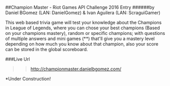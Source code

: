 ##Champion Master - Riot Games API Challenge 2016 Entry
######by Daniel BGomez (LAN: DanielGomez) & Ivan Aguilera (LAN: ScraguiGamer)

This web based trivia game will test your knowledge about the Champions in League of Legends, where you can chose your best champions (Based on your champions mastery), random or specific champions; with questions of multiple answers and mini games (**) that'll give you a mastery level depending on how much you know about that champion, also your score can be stored in the global scoreboard.
 
 
###Live Url
>> http://championmaster.danielbgomez.com/

*Under Construction!
